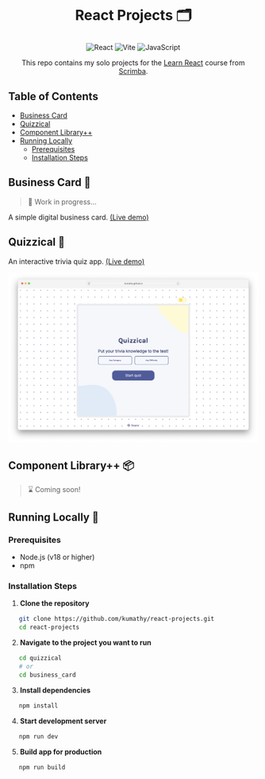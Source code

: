 # <p align="center">React Projects 🗂️</p>

<p align="center">
  <img src="https://img.shields.io/badge/React-20232A?style=for-the-badge&logo=react&logoColor=61DAFB" alt="React"/>
  <img src="https://img.shields.io/badge/Vite-646CFF?logo=vite&logoColor=F4A91B&style=for-the-badge" alt="Vite"/>
  <img src="https://img.shields.io/badge/JavaScript-F7DF1E?style=for-the-badge&logo=javascript&logoColor=black" alt="JavaScript"/>
</p>

<p align="center">
    This repo contains my solo projects for the 
    <a href="https://scrimba.com/learn-react">Learn React</a> course from 
    <a href="https://scrimba.com">Scrimba</a>.
</p>

## Table of Contents

- [Business Card](#business-card-)
- [Quizzical](#quizzical-)
- [Component Library++](#component-library-)
- [Running Locally](#running-locally-)
  - [Prerequisites](#prerequisites)
  - [Installation Steps](#installation-steps)
 
## Business Card 💼
> 🚧 Work in progress...

A simple digital business card. [(Live demo)](https://kumathy.github.io/react-projects/business_card/)

## Quizzical 🧩
An interactive trivia quiz app. [(Live demo)](https://kumathy.github.io/react-projects/quizzical/)

<p align="center">
  <a href="https://kumathy.github.io/react-projects/quizzical/">
    <img
      width="900"
      src="./public/screenshots/quizzical-screenshot.png?raw=true"
      alt="Quizzical App"
    />
  </a>
</p>

## Component Library++ 📦
> ⌛ Coming soon!

## Running Locally 🚀

### Prerequisites
- Node.js (v18 or higher)
- npm

### Installation Steps
1. **Clone the repository**
```bash
   git clone https://github.com/kumathy/react-projects.git
   cd react-projects
```

2. **Navigate to the project you want to run**
```bash
   cd quizzical
   # or
   cd business_card
```

3. **Install dependencies**
```bash
   npm install
```

4. **Start development server**
```bash
   npm run dev
```

5. **Build app for production**
```bash
   npm run build
```
